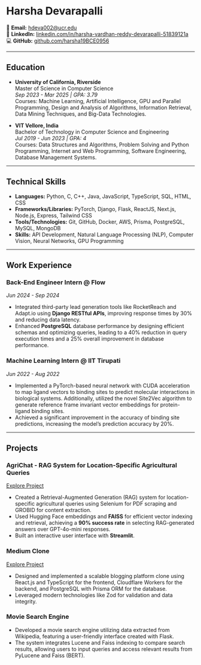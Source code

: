 # Harsha Devarapalli

📧 **Email:** [hdeva002@ucr.edu](mailto:hdeva002@ucr.edu)  
🔗 **LinkedIn:** [linkedin.com/in/harsha-vardhan-reddy-devarapalli-51839121a](https://www.linkedin.com/in/harsha-vardhan-reddy-devarapalli-51839121a/)  
💻 **GitHub:** [github.com/harsha19BCE0956](https://github.com/harsha19BCE0956)  

---

## Education

- **University of California, Riverside**  
  Master of Science in Computer Science  
  _Sep 2023 - Mar 2025 | GPA: 3.79_  
  Courses: Machine Learning, Artificial Intelligence, GPU and Parallel Programming, Design and Analysis of Algorithms, Information Retrieval, Data Mining Techniques, and Big-Data Technologies.

- **VIT Vellore, India**  
  Bachelor of Technology in Computer Science and Engineering  
  _Jul 2019 - Jun 2023 | GPA: 4_  
  Courses: Data Structures and Algorithms, Problem Solving and Python Programming, Internet and Web Programming, Software Engineering, Database Management Systems.

---

## Technical Skills

- **Languages:** Python, C, C++, Java, JavaScript, TypeScript, SQL, HTML, CSS  
- **Frameworks/Libraries:** PyTorch, Django, Flask, ReactJS, Next.js, Node.js, Express, Tailwind CSS  
- **Tools/Technologies:** Git, GitHub, Docker, AWS, Prisma, PostgreSQL, MySQL, MongoDB  
- **Skills:** API Development, Natural Language Processing (NLP), Computer Vision, Neural Networks, GPU Programming  

---

## Work Experience

### **Back-End Engineer Intern @ Flow**  
_Jun 2024 - Sep 2024_  
- Integrated third-party lead generation tools like RocketReach and Adapt.io using **Django RESTful APIs**, improving response times by 30% and reducing data latency.  
- Enhanced **PostgreSQL** database performance by designing efficient schemas and optimizing queries, leading to a 40% reduction in query execution times and a 25% overall improvement in database performance.

### **Machine Learning Intern @ IIT Tirupati**  
_Jun 2022 - Aug 2022_  
- Implemented a PyTorch-based neural network with CUDA acceleration to map ligand vectors to binding sites to predict molecular interactions in biological systems. Additionally, utilized the novel Site2Vec algorithm to generate reference frame invariant vector embeddings for protein-ligand binding sites.  
- Achieved a significant improvement in the accuracy of binding site predictions, increasing the model’s prediction accuracy by 20%.  

---

## Projects

### **AgriChat - RAG System for Location-Specific Agricultural Queries**  
[Explore Project](https://huggingface.co/spaces/hvrrr/AgriChat)  
- Created a Retrieval-Augmented Generation (RAG) system for location-specific agricultural queries using Selenium for PDF scraping and GROBID for content extraction.  
- Used Hugging Face embeddings and **FAISS** for efficient vector indexing and retrieval, achieving a **90% success rate** in selecting RAG-generated answers over GPT-4o-mini responses.  
- Built an interactive user interface with **Streamlit**.

### **Medium Clone**  
[Explore Project](https://medium-clone-green-one.vercel.app/signup)  
- Designed and implemented a scalable blogging platform clone using React.js and TypeScript for the frontend, Cloudflare Workers for the backend, and PostgreSQL with Prisma ORM for the database.
- Leveraged modern technologies like Zod for validation and data integrity.


### **Movie Search Engine**  
- Developed a movie search engine utilizing data extracted from Wikipedia, featuring a user-friendly interface created with Flask.  
- The system integrates Lucene and Faiss indexing to compare search results, allowing users to input queries and access relevant results from PyLucene and Faiss (BERT).

